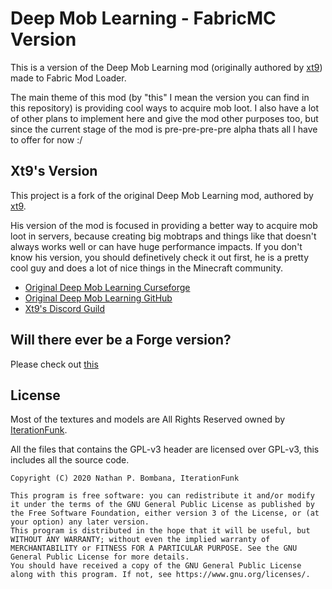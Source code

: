 # Deep Mob Learning - FabricMC Version

This is a version of the Deep Mob Learning mod (originally authored by [xt9](https://github.com/xt9/DeepMobLearning)) made to Fabric Mod Loader.

The main theme of this mod (by "this" I mean the version you can find in this repository) is providing cool ways to acquire mob loot. I also have a lot of other plans to implement here and give the mod other purposes too, but since the current stage of the mod is pre-pre-pre-pre alpha thats all I have to offer for now :/

## Xt9's Version
This project is a fork of the original Deep Mob Learning mod, authored by [xt9](https://github.com/xt9/DeepMobLearning).

His version of the mod is focused in providing a better way to acquire mob loot in servers, because creating big mobtraps and things like that doesn't always works well or can have huge performance impacts. If you don't know his version, you should definetively check it out first, he is a pretty cool guy and does a lot of nice things in the Minecraft community.

- [Original Deep Mob Learning Curseforge](https://www.curseforge.com/minecraft/mc-mods/deep-mob-learning)
- [Original Deep Mob Learning GitHub](https://github.com/xt9/DeepMobLearning)
- [Xt9's Discord Guild](https://discord.com/invite/gj9kVup)

## Will there ever be a Forge version?
Please check out [this](https://github.com/NathanPB/DeepMobLearning-fabric/wiki/For-Modpack-Creators#will-there-ever-be-a-forge-version)

## License

Most of the textures and models are All Rights Reserved owned by [IterationFunk](https://github.com/xt9/).

All the files that contains the GPL-v3 header are licensed over GPL-v3, this includes all the source code.

```
Copyright (C) 2020 Nathan P. Bombana, IterationFunk

This program is free software: you can redistribute it and/or modify it under the terms of the GNU General Public License as published by the Free Software Foundation, either version 3 of the License, or (at your option) any later version.
This program is distributed in the hope that it will be useful, but WITHOUT ANY WARRANTY; without even the implied warranty of MERCHANTABILITY or FITNESS FOR A PARTICULAR PURPOSE. See the GNU General Public License for more details.
You should have received a copy of the GNU General Public License along with this program. If not, see https://www.gnu.org/licenses/.
```
